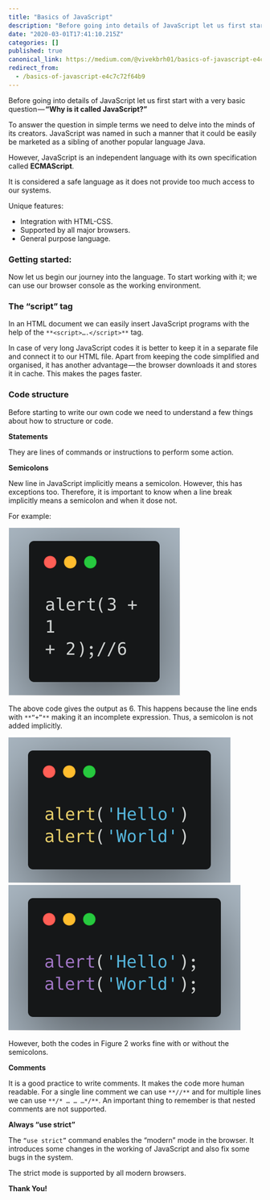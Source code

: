 ```yaml
---
title: "Basics of JavaScript"
description: "Before going into details of JavaScript let us first start with a very basic question — “Why is it called JavaScript?”"
date: "2020-03-01T17:41:10.215Z"
categories: []
published: true
canonical_link: https://medium.com/@vivekbrh01/basics-of-javascript-e4c7c72f64b9
redirect_from:
  - /basics-of-javascript-e4c7c72f64b9
---
```


Before going into details of JavaScript let us first start with a very basic question — **“Why is it called JavaScript?”**

To answer the question in simple terms we need to delve into the minds of its creators. JavaScript was named in such a manner that it could be easily be marketed as a sibling of another popular language Java.

However, JavaScript is an independent language with its own specification called **ECMAScript**.

It is considered a safe language as it does not provide too much access to our systems.

Unique features:

-   Integration with HTML-CSS.
-   Supported by all major browsers.
-   General purpose language.

### **Getting started:**

Now let us begin our journey into the language. To start working with it; we can use our browser console as the working environment.

### **The “script” tag**

In an HTML document we can easily insert JavaScript programs with the help of the `**<script>….</script>**` tag.

In case of very long JavaScript codes it is better to keep it in a separate file and connect it to our HTML file. Apart from keeping the code simplified and organised, it has another advantage — the browser downloads it and stores it in cache. This makes the pages faster.

### **Code structure**

Before starting to write our own code we need to understand a few things about how to structure or code.

**Statements**

They are lines of commands or instructions to perform some action.

**Semicolons**

New line in JavaScript implicitly means a semicolon. However, this has exceptions too. Therefore, it is important to know when a line break implicitly means a semicolon and when it dose not.

For example:

![Figure 1: **Semicolon not inserted automatically**](./asset-1.png)

The above code gives the output as 6. This happens because the line ends with `**“+”**`  making it an incomplete expression. Thus, a semicolon is not added implicitly.

![](./asset-2.png)![Figure 2: **Semicolon inserted automatically**](./asset-3.png)

However, both the codes in Figure 2 works fine with or without the semicolons.

**Comments**

It is a good practice to write comments. It makes the code more human readable. For a single line comment we can use `**//**`  and for multiple lines we can use `**/* … … …*/**`. An important thing to remember is that nested comments are not supported.

**Always “use strict”**

The `“use strict”` command enables the “modern” mode in the browser. It introduces some changes in the working of JavaScript and also fix some bugs in the system.

The strict mode is supported by all modern browsers.

**Thank You!**
